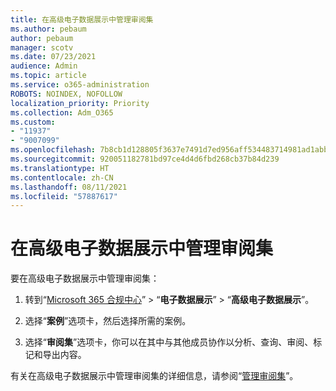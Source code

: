 ```yaml
---
title: 在高级电子数据展示中管理审阅集
ms.author: pebaum
author: pebaum
manager: scotv
ms.date: 07/23/2021
audience: Admin
ms.topic: article
ms.service: o365-administration
ROBOTS: NOINDEX, NOFOLLOW
localization_priority: Priority
ms.collection: Adm_O365
ms.custom:
- "11937"
- "9007099"
ms.openlocfilehash: 7b8cb1d128805f3637e7491d7ed956aff534483714981ad1abbbaa1806fa1f68
ms.sourcegitcommit: 920051182781bd97ce4d4d6fbd268cb37b84d239
ms.translationtype: HT
ms.contentlocale: zh-CN
ms.lasthandoff: 08/11/2021
ms.locfileid: "57887617"
---
```

# <a name="managing-review-dets-in-advanced-ediscovery"></a>在高级电子数据展示中管理审阅集

要在高级电子数据展示中管理审阅集：

1. 转到“[Microsoft 365 合规中心](https://compliance.microsoft.com/)” > “**电子数据展示**” > “**高级电子数据展示**”。

1. 选择“**案例**”选项卡，然后选择所需的案例。

1. 选择“**审阅集**”选项卡，你可以在其中与其他成员协作以分析、查询、审阅、标记和导出内容。

有关在高级电子数据展示中管理审阅集的详细信息，请参阅“[管理审阅集](https://docs.microsoft.com/microsoft-365/compliance/managing-review-sets)”。